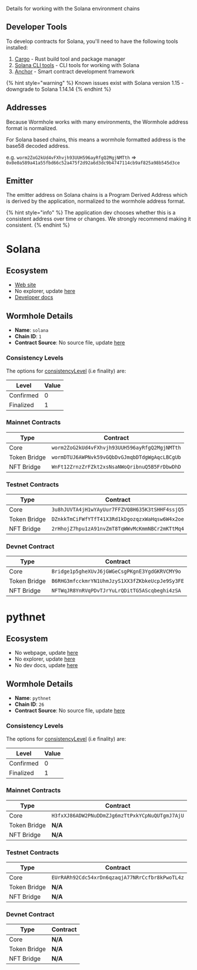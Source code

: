 
Details for working with the Solana environment chains

## Developer Tools

To develop contracts for Solana, you'll need to have the following tools installed:

1) [Cargo](https://doc.rust-lang.org/cargo/getting-started/installation.html) - Rust build tool and package manager
2) [Solana CLI tools](https://docs.solana.com/cli/install-solana-cli-tools) - CLI tools for working with Solana
3) [Anchor](https://www.anchor-lang.com/docs/installation) - Smart contract development framework

<!-- TODO: still? -->
{% hint style="warning" %}
Known issues exist with Solana version 1.15 - downgrade to Solana 1.14.14
{% endhint %}

## Addresses

Because Wormhole works with many environments, the Wormhole address format is normalized.

For Solana based chains, this means a wormhole formatted address is the base58 decoded address.

e.g. `worm2ZoG2kUd4vFXhvjh93UUH596ayRfgQ2MgjNMTth` => `0x0e0a589a41a55fbd66c52a475f2d92a6d3dc9b4747114cb9af825a98b545d3ce`

## Emitter 

The emitter address on Solana chains is a Program Derived Address which is derived by the application, normalized to the wormhole address format. 

{% hint style="info" %}
The application dev chooses whether this is a consistent address over time or changes. We strongly recommend making it consistent.
{% endhint %}


<!--SOLANA_CHAIN_DETAILS-->

# Solana

## Ecosystem

- [Web site](https://solana.com/)
- No explorer, update [here](https://github.com/wormhole-foundation/docs.wormhole.com/tree/main/scripts/src/chains)
- [Developer docs](https://solana.com/developers)

## Wormhole Details

- **Name**: `solana`
- **Chain ID**: `1`
- **Contract Source**: No source file, update [here](https://github.com/wormhole-foundation/docs.wormhole.com/tree/main/scripts/src/chains)

### Consistency Levels

The options for [consistencyLevel](../components/core-contracts.md#consistencyLevel) (i.e finality) are:

|Level|Value|
|-----|-----|
|Confirmed|0|
|Finalized|1|

### Mainnet Contracts

|Type|Contract|
|----|--------|
|Core|`worm2ZoG2kUd4vFXhvjh93UUH596ayRfgQ2MgjNMTth`|
|Token Bridge|`wormDTUJ6AWPNvk59vGQbDvGJmqbDTdgWgAqcLBCgUb`|
|NFT Bridge|`WnFt12ZrnzZrFZkt2xsNsaNWoQribnuQ5B5FrDbwDhD`|

### Testnet Contracts

|Type|Contract|
|----|--------|
|Core|`3u8hJUVTA4jH1wYAyUur7FFZVQ8H635K3tSHHF4ssjQ5`|
|Token Bridge|`DZnkkTmCiFWfYTfT41X3Rd1kDgozqzxWaHqsw6W4x2oe`|
|NFT Bridge|`2rHhojZ7hpu1zA91nvZmT8TqWWvMcKmmNBCr2mKTtMq4`|

### Devnet Contract

|Type|Contract|
|----|--------|
|Core|`Bridge1p5gheXUvJ6jGWGeCsgPKgnE3YgdGKRVCMY9o`|
|Token Bridge|`B6RHG3mfcckmrYN1UhmJzyS1XX3fZKbkeUcpJe9Sy3FE`|
|NFT Bridge|`NFTWqJR8YnRVqPDvTJrYuLrQDitTG5AScqbeghi4zSA`|
  

<!--SOLANA_CHAIN_DETAILS-->

<!--PYTHNET_CHAIN_DETAILS-->

# pythnet

## Ecosystem

- No webpage, update [here](https://github.com/wormhole-foundation/docs.wormhole.com/tree/main/scripts/src/chains)
- No explorer, update [here](https://github.com/wormhole-foundation/docs.wormhole.com/tree/main/scripts/src/chains)
- No dev docs, update [here](https://github.com/wormhole-foundation/docs.wormhole.com/tree/main/scripts/src/chains)

## Wormhole Details

- **Name**: `pythnet`
- **Chain ID**: `26`
- **Contract Source**: No source file, update [here](https://github.com/wormhole-foundation/docs.wormhole.com/tree/main/scripts/src/chains)

### Consistency Levels

The options for [consistencyLevel](../components/core-contracts.md#consistencyLevel) (i.e finality) are:

|Level|Value|
|-----|-----|
|Confirmed|0|
|Finalized|1|

### Mainnet Contracts

|Type|Contract|
|----|--------|
|Core|`H3fxXJ86ADW2PNuDDmZJg6mzTtPxkYCpNuQUTgmJ7AjU`|
|Token Bridge|**N/A**|
|NFT Bridge|**N/A**|

### Testnet Contracts

|Type|Contract|
|----|--------|
|Core|`EUrRARh92Cdc54xrDn6qzaqjA77NRrCcfbr8kPwoTL4z`|
|Token Bridge|**N/A**|
|NFT Bridge|**N/A**|

### Devnet Contract

|Type|Contract|
|----|--------|
|Core|**N/A**|
|Token Bridge|**N/A**|
|NFT Bridge|**N/A**|
  

<!--PYTHNET_CHAIN_DETAILS-->
